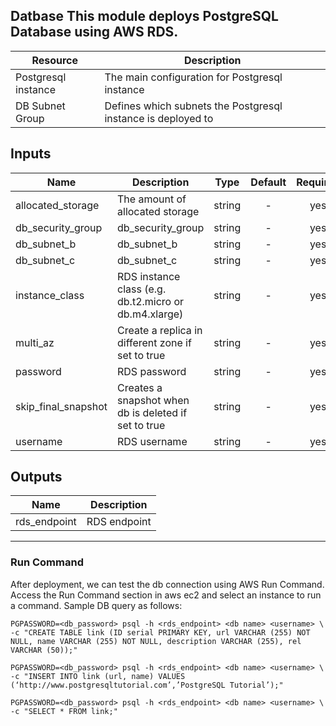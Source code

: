 
## Datbase This module deploys PostgreSQL Database using AWS RDS.

| Resource            | Description
| ---                 | ---
| Postgresql instance | The main configuration for Postgresql instance
| DB Subnet Group     | Defines which subnets the Postgresql instance is deployed to


## Inputs

| Name                | Description                                           | Type   | Default | Required |
| ------              | -------------                                         | :----: | :-----: | :-----:  |
| allocated_storage   | The amount of allocated storage                       | string | -       | yes      |
| db_security_group   | db_security_group                                     | string | -       | yes      |
| db_subnet_b         | db_subnet_b                                           | string | -       | yes      |
| db_subnet_c         | db_subnet_c                                           | string | -       | yes      |
| instance_class      | RDS instance class (e.g. db.t2.micro or db.m4.xlarge) | string | -       | yes      |
| multi_az            | Create a replica in different zone if set to true     | string | -       | yes      |
| password            | RDS password                                          | string | -       | yes      |
| skip_final_snapshot | Creates a snapshot when db is deleted if set to true  | string | -       | yes      |
| username            | RDS username                                          | string | -       | yes      |

## Outputs

| Name         | Description   |
| ------       | ------------- |
| rds_endpoint | RDS endpoint  |

--------

### Run Command
After deployment, we can test the db connection using AWS Run Command.
Access the Run Command section in aws ec2 and select an instance to run a command.
Sample DB query as follows:
```
PGPASSWORD=<db_password> psql -h <rds_endpoint> <db name> <username> \
-c "CREATE TABLE link (ID serial PRIMARY KEY, url VARCHAR (255) NOT NULL, name VARCHAR (255) NOT NULL, description VARCHAR (255), rel VARCHAR (50));"

PGPASSWORD=<db_password> psql -h <rds_endpoint> <db name> <username> \
-c "INSERT INTO link (url, name) VALUES (‘http://www.postgresqltutorial.com’,’PostgreSQL Tutorial’);"

PGPASSWORD=<db_password> psql -h <rds_endpoint> <db name> <username> \
-c "SELECT * FROM link;"
